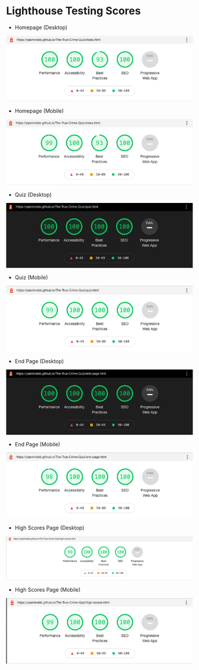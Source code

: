 # Lighthouse Testing Scores  

- Homepage (Desktop)  

![Home-desktop](assets/screenshots/lighthouse/home-desktop.png)

- Homepage (Mobile)  

![Home-mobile](assets/screenshots/lighthouse/home-mobile.png)

- Quiz (Desktop)  

![Quiz-desktop](assets/screenshots/lighthouse/quiz-desktop.png)

- Quiz (Mobile)  

![Quiz-mobile](assets/screenshots/lighthouse/quiz-mobile.png)

- End Page (Desktop)  

![End-page-desktop](assets/screenshots/lighthouse/end-page-desktop.png)

- End Page (Mobile)  

![End-page-mobile](assets/screenshots/lighthouse/end-page-mobile.png) 

- High Scores Page (Desktop)  

![High-scores-desktop](assets/screenshots/lighthouse/high-scores-desktop.png)

- High Scores Page (Mobile)  

![High-scores-mobile](assets/screenshots/lighthouse/high-scores-mobile.png)  
